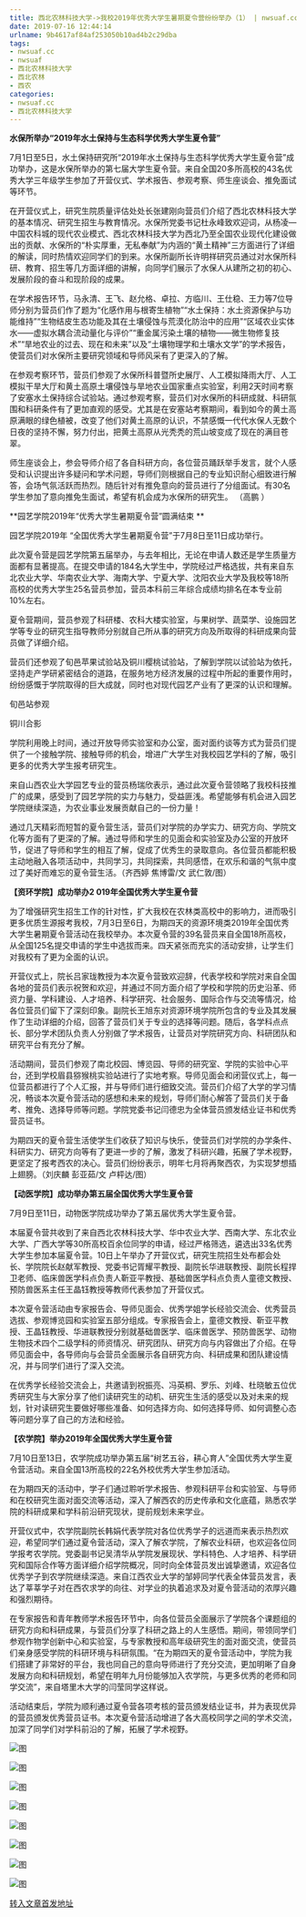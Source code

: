 ```yaml
---
title: 西北农林科技大学->我校2019年优秀大学生暑期夏令营纷纷举办（1） | nwsuaf.cc
date: 2019-07-16 12:44:14
urlname: 9b4617af84af253050b10ad4b2c29dba
tags: 
- nwsuaf.cc
- nwsuaf
- 西北农林科技大学
- 西北农林
- 西农
categories:
- nwsuaf.cc
- 西北农林科技大学
---
```



**水保所举办“2019年水土保持与生态科学优秀大学生夏令营”**

7月1日至5日，水土保持研究所“2019年水土保持与生态科学优秀大学生夏令营”成功举办，这是水保所举办的第七届大学生夏令营。来自全国20多所高校的43名优秀大学三年级学生参加了开营仪式、学术报告、参观考察、师生座谈会、推免面试等环节。

在开营仪式上，研究生院质量评估处处长张建刚向营员们介绍了西北农林科技大学的基本情况、研究生招生与教育情况。水保所党委书记杜永峰致欢迎词，从杨凌—中国农科城的现代农业模式、西北农林科技大学为西北乃至全国农业现代化建设做出的贡献、水保所的“朴实厚重，无私奉献”为内涵的“黄土精神”三方面进行了详细的解读，同时热情欢迎同学们的到来。水保所副所长许明祥研究员通过对水保所科研、教育、招生等几方面详细的讲解，向同学们展示了水保人从建所之初的初心、发展阶段的奋斗和现阶段的成果。

在学术报告环节，马永清、王飞、赵允格、卓拉、方临川、王仕稳、王力等7位导师分别为营员们作了题为“化感作用与根寄生植物”“水土保持：水土资源保护与功能维持”“生物结皮生态功能及其在土壤侵蚀与荒漠化防治中的应用”“区域农业实体水——虚拟水耦合流动量化与评价”“重金属污染土壤的植物——微生物修复技术”“旱地农业的过去、现在和未来”以及“土壤物理学和土壤水文学”的学术报告，使营员们对水保所主要研究领域和导师风采有了更深入的了解。

在参观考察环节，营员们参观了水保所科普暨所史展厅、人工模拟降雨大厅、人工模拟干旱大厅和黄土高原土壤侵蚀与旱地农业国家重点实验室，利用2天时间考察了安塞水土保持综合试验站。通过参观考察，营员们对水保所的科研成就、科研氛围和科研条件有了更加直观的感受。尤其是在安塞站考察期间，看到如今的黄土高原满眼的绿色植被，改变了他们对黄土高原的认识，不禁感慨一代代水保人无数个日夜的坚持不懈，努力付出，把黄土高原从光秃秃的荒山坡变成了现在的满目苍翠。

师生座谈会上，参会导师介绍了各自科研方向，各位营员踊跃举手发言，就个人感受和认识提出许多疑问和学术问题，导师们则根据自己的专业知识耐心细致进行解答，会场气氛活跃而热烈。随后针对有推免意向的营员进行了分组面试。有30名学生参加了意向推免生面试，希望有机会成为水保所的研究生。 （高鹏 ）

**园艺学院2019年“优秀大学生暑期夏令营”圆满结束 **

园艺学院2019年 “全国优秀大学生暑期夏令营”于7月8日至11日成功举行。

此次夏令营是园艺学院第五届举办，与去年相比，无论在申请人数还是学生质量方面都有显著提高。在提交申请的184名大学生中，学院经过严格选拔，共有来自东北农业大学、华南农业大学、海南大学、宁夏大学、沈阳农业大学及我校等18所高校的优秀大学生25名营员参加，营员本科前三年综合成绩均排名在本专业前10%左右。

夏令营期间，营员参观了科研楼、农科大楼实验室，与果树学、蔬菜学、设施园艺学等专业的研究生指导教师分别就自己所从事的研究方向及所取得的科研成果向营员做了详细介绍。

营员们还参观了旬邑苹果试验站及铜川樱桃试验站，了解到学院以试验站为依托，坚持走产学研紧密结合的道路，在服务地方经济发展的过程中所起的重要作用时，纷纷感慨于学院取得的巨大成就，同时也对现代园艺产业有了更深的认识和理解。

旬邑站参观

铜川合影

学院利用晚上时间，通过开放导师实验室和办公室，面对面约谈等方式为营员们提供了一个接触学院、接触导师的机会，增进广大学生对我校园艺学科的了解，吸引更多的优秀大学生报考研究生。

来自山西农业大学园艺专业的营员杨瑞欣表示，通过此次夏令营领略了我校科技推广的成果，感受到了园艺学院的实力与魅力，受益匪浅。希望能够有机会进入园艺学院继续深造，为农业事业发展贡献自己的一份力量！

通过几天精彩而短暂的夏令营生活，营员们对学院的办学实力、研究方向、学院文化等方面有了更深的了解。通过导师和学生的见面会和实验室及办公室的开放环节，促进了导师和学生的相互了解，促成了优秀生的录取意向。各位营员都能积极主动地融入各项活动中，共同学习，共同探索，共同感悟，在欢乐和谐的气氛中度过了美好而难忘的夏令营生活。（齐西婷 焦博雷/文 武仁敦/图）

**【资环学院】成功举办2 019年全国优秀大学生夏令营**

为了增强研究生招生工作的针对性，扩大我校在农林类高校中的影响力，进而吸引更多优质生源报考我校，7月3日至6日，为期四天的资源环境类2019年全国优秀大学生暑期夏令营活动在我校举办。本次夏令营的39名营员来自全国18所高校，从全国125名提交申请的学生中选拔而来。四天紧张而充实的活动安排，让学生们对我校有了更为全面的认识。

开营仪式上，院长吕家珑教授为本次夏令营致欢迎辞，代表学校和学院对来自全国各地的营员们表示祝贺和欢迎，并通过不同方面介绍了学校和学院的历史沿革、师资力量、学科建设、人才培养、科学研究、社会服务、国际合作与交流等情况，给各位营员们留下了深刻印象。副院长王旭东对资源环境学院所包含的专业及其发展作了生动详细的介绍，回答了营员们关于专业的选择等问题。随后，各学科点点长、部分学术团队负责人分别做了学术报告，让营员对学院研究方向、科研团队和研究平台有充分了解。

活动期间，营员们参观了南北校园、博览园、导师的研究室、学院的实验中心平台，还到学校眉县猕猴桃实验站进行了实地考察。导师见面会和闭营仪式上，每一位营员都进行了个人汇报，并与导师们进行细致交流。营员们介绍了大学的学习情况，畅谈本次夏令营活动的感想和未来的规划，导师们耐心解答了营员们关于备考、推免、选择导师等问题。学院党委书记闫德忠为全体营员颁发结业证书和优秀营员证书。

为期四天的夏令营生活使学生们收获了知识与快乐，使营员们对学院的办学条件、科研实力、研究方向等有了更进一步的了解，激发了科研兴趣，拓展了学术视野，更坚定了报考西农的决心。营员们纷纷表示，明年七月将再聚西农，为实现梦想插上翅膀。（刘庆麟 彭亚茹/文 卢枰达/图）

**【动医学院】成功举办第五届全国优秀大学生夏令营**

7月9日至11日，动物医学院成功举办了第五届优秀大学生夏令营。

本届夏令营共收到了来自西北农林科技大学、华中农业大学、西南大学、东北农业大学、广西大学等30所高校百余位同学的申请，经过严格筛选，遴选出33名优秀大学生参加本届夏令营。10日上午举办了开营仪式，研究生院招生处布都会处长、学院院长赵献军教授、党委书记胥耀平教授、副院长华进联教授、副院长程捍卫老师、临床兽医学科点负责人靳亚平教授、基础兽医学科点负责人童德文教授、预防兽医系主任王晶钰教授等教师代表参加了开营仪式。

本次夏令营活动由专家报告会、导师见面会、优秀学姐学长经验交流会、优秀营员选拔、参观博览园和实验室五部分组成。专家报告会上，童德文教授、靳亚平教授、王晶钰教授、华进联教授分别就基础兽医学、临床兽医学、预防兽医学、动物生物技术四个二级学科的师资情况、研究团队、研究方向与内容做出了介绍。在导师见面会中，各导师向与会营员全面展示各自研究方向、科研成果和团队建设情况，并与同学们进行了深入交流。

在优秀学长经验交流会上，共邀请到祝振亮、冯英桐、罗乐、刘峰、杜晓敏五位优秀研究生与大家分享了他们读研究生的动机、研究生生活的感受以及对未来的规划，针对读研究生要做好哪些准备、如何选择方向、如何选择导师、如何调整心态等问题分享了自己的方法和经验。

**【农学院】举办2019年全国优秀大学生夏令营**

7月10日至13日，农学院成功举办第五届“树艺五谷，耕心育人”全国优秀大学生夏令营活动。来自全国13所高校的22名外校优秀大学生参加活动。

在为期四天的活动中，学子们通过聆听学术报告、参观科研平台和实验室、与导师和在校研究生面对面交流等活动，深入了解西农的历史传承和文化底蕴，熟悉农学院的科研成果和学科前沿研究现状，提前规划未来学业。

开营仪式中，农学院副院长韩娟代表学院对各位优秀学子的远道而来表示热烈欢迎，希望同学们通过夏令营活动，深入了解农学院，了解农业科研，也欢迎各位同学报考农学院。党委副书记吴清华从学院发展现状、学科特色、人才培养、科学研究和国际合作等方面详细介绍学院概况，同时向全体营员发出诚挚邀请，欢迎各位优秀学子到农学院继续深造。来自江西农业大学的邹婷同学代表全体营员发言，表达了莘莘学子对在西农求学的向往、对学业的执着追求及对夏令营活动的浓厚兴趣和强烈期待。

在专家报告和青年教师学术报告环节中，向各位营员全面展示了学院各个课题组的研究方向和科研成果，与营员们分享了科研之路上的人生感悟。期间，带领同学们参观作物学创新中心和实验室，与专家教授和高年级研究生的面对面交流，使营员们亲身感受学院的科研环境与科研氛围。“在为期四天的夏令营活动中，学院为我们搭建了非常好的平台，我也同自己的意向导师进行了充分交流，更加明晰了自身发展方向和科研规划，希望在明年九月份能够加入农学院，与更多优秀的老师和同学交流”，来自塔里木大学的闫莹同学这样说。

活动结束后，学院为顺利通过夏令营各项考核的营员颁发结业证书，并为表现优异的营员颁发优秀营员证书。本次夏令营活动增进了各大高校同学之间的学术交流，加深了同学们对学科前沿的了解，拓展了学术视野。



![图](https://news.nwsuaf.edu.cn/images/content/2019-07/20190716101223607251.jpg)

![图](https://news.nwsuaf.edu.cn/images/content/2019-07/20190716101202075108.jpg)

![图](https://news.nwsuaf.edu.cn/images/content/2019-07/20190714113309016858.jpg)

![图](https://news.nwsuaf.edu.cn/images/content/2019-07/20190714113247026712.jpg)

![图](https://news.nwsuaf.edu.cn/images/content/2019-07/20190714114244176473.jpg)

![图](https://news.nwsuaf.edu.cn/images/content/2019-07/20190714114215681341.jpg)

![图](https://news.nwsuaf.edu.cn/images/content/2019-07/20190714114057137281.jpg)

![图](https://news.nwsuaf.edu.cn/images/content/2019-07/20190714114037098181.jpg)

[转入文章首发地址](https://news.nwsuaf.edu.cn/xnxw/90959.htm)